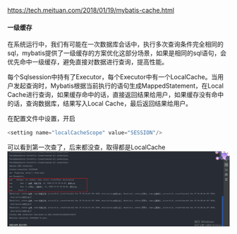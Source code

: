 https://tech.meituan.com/2018/01/19/mybatis-cache.html

#### 一级缓存
在系统运行中，我们有可能在一次数据库会话中，执行多次查询条件完全相同的sql，mybatis提供了一级缓存的方案优化这部分场景，如果是相同的sql语句，会优先命中一级缓存，避免直接对数据进行查询，提高性能。

每个Sqlsession中持有了Executor，每个Executor中有一个LocalCache。当用户发起查询时，Mybatis根据当前执行的语句生成MappedStatement，在Local Cache进行查询，如果缓存命中的话，直接返回结果给用户，如果缓存没有命中的话，查询数据库，结果写入Local Cache，最后返回结果给用户。


在配置文件中设置，开启
```java
<setting name="localCacheScope" value="SESSION"/>
```

可以看到第一次查了，后来都没查，取得都是LocalCache
![image](../images/Snipaste_2022-07-14_02-33-14.png)

